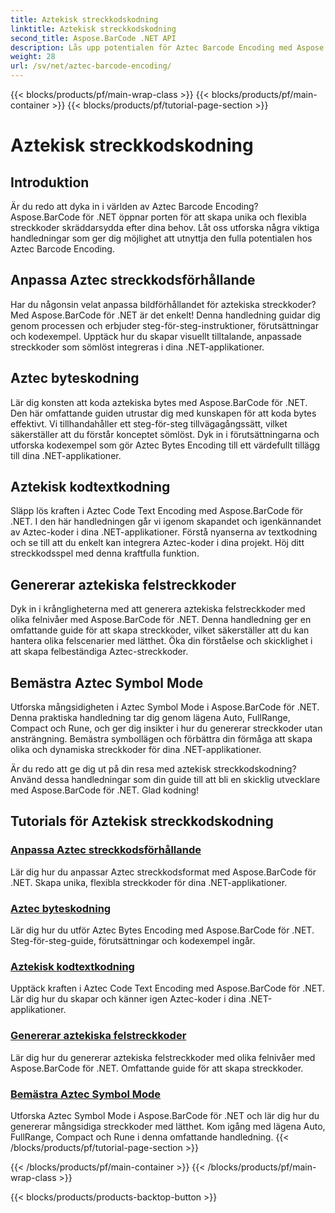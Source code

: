 ```yaml
---
title: Aztekisk streckkodskodning
linktitle: Aztekisk streckkodskodning
second_title: Aspose.BarCode .NET API
description: Lås upp potentialen för Aztec Barcode Encoding med Aspose.BarCode för .NET. Anpassa bildförhållanden, skapa textkodade aztekiska koder och mastersymbollägen.
weight: 28
url: /sv/net/aztec-barcode-encoding/
---
```


{{< blocks/products/pf/main-wrap-class >}}
{{< blocks/products/pf/main-container >}}
{{< blocks/products/pf/tutorial-page-section >}}

# Aztekisk streckkodskodning


## Introduktion

Är du redo att dyka in i världen av Aztec Barcode Encoding? Aspose.BarCode för .NET öppnar porten för att skapa unika och flexibla streckkoder skräddarsydda efter dina behov. Låt oss utforska några viktiga handledningar som ger dig möjlighet att utnyttja den fulla potentialen hos Aztec Barcode Encoding.

## Anpassa Aztec streckkodsförhållande

Har du någonsin velat anpassa bildförhållandet för aztekiska streckkoder? Med Aspose.BarCode för .NET är det enkelt! Denna handledning guidar dig genom processen och erbjuder steg-för-steg-instruktioner, förutsättningar och kodexempel. Upptäck hur du skapar visuellt tilltalande, anpassade streckkoder som sömlöst integreras i dina .NET-applikationer.

## Aztec byteskodning

Lär dig konsten att koda aztekiska bytes med Aspose.BarCode för .NET. Den här omfattande guiden utrustar dig med kunskapen för att koda bytes effektivt. Vi tillhandahåller ett steg-för-steg tillvägagångssätt, vilket säkerställer att du förstår konceptet sömlöst. Dyk in i förutsättningarna och utforska kodexempel som gör Aztec Bytes Encoding till ett värdefullt tillägg till dina .NET-applikationer.

## Aztekisk kodtextkodning

Släpp lös kraften i Aztec Code Text Encoding med Aspose.BarCode för .NET. I den här handledningen går vi igenom skapandet och igenkännandet av Aztec-koder i dina .NET-applikationer. Förstå nyanserna av textkodning och se till att du enkelt kan integrera Aztec-koder i dina projekt. Höj ditt streckkodsspel med denna kraftfulla funktion.

## Genererar aztekiska felstreckkoder

Dyk in i krångligheterna med att generera aztekiska felstreckkoder med olika felnivåer med Aspose.BarCode för .NET. Denna handledning ger en omfattande guide för att skapa streckkoder, vilket säkerställer att du kan hantera olika felscenarier med lätthet. Öka din förståelse och skicklighet i att skapa felbeständiga Aztec-streckkoder.

## Bemästra Aztec Symbol Mode

Utforska mångsidigheten i Aztec Symbol Mode i Aspose.BarCode för .NET. Denna praktiska handledning tar dig genom lägena Auto, FullRange, Compact och Rune, och ger dig insikter i hur du genererar streckkoder utan ansträngning. Bemästra symbollägen och förbättra din förmåga att skapa olika och dynamiska streckkoder för dina .NET-applikationer.

Är du redo att ge dig ut på din resa med aztekisk streckkodskodning? Använd dessa handledningar som din guide till att bli en skicklig utvecklare med Aspose.BarCode för .NET. Glad kodning!
## Tutorials för Aztekisk streckkodskodning
### [Anpassa Aztec streckkodsförhållande](./aztec-aspect-ratio-customization/)
Lär dig hur du anpassar Aztec streckkodsformat med Aspose.BarCode för .NET. Skapa unika, flexibla streckkoder för dina .NET-applikationer.
### [Aztec byteskodning](./aztec-bytes-encoding/)
Lär dig hur du utför Aztec Bytes Encoding med Aspose.BarCode för .NET. Steg-för-steg-guide, förutsättningar och kodexempel ingår.
### [Aztekisk kodtextkodning](./aztec-code-text-encoding/)
Upptäck kraften i Aztec Code Text Encoding med Aspose.BarCode för .NET. Lär dig hur du skapar och känner igen Aztec-koder i dina .NET-applikationer.
### [Genererar aztekiska felstreckkoder](./aztec-error-level-example/)
Lär dig hur du genererar aztekiska felstreckkoder med olika felnivåer med Aspose.BarCode för .NET. Omfattande guide för att skapa streckkoder.
### [Bemästra Aztec Symbol Mode](./aztec-symbol-mode-example/)
Utforska Aztec Symbol Mode i Aspose.BarCode för .NET och lär dig hur du genererar mångsidiga streckkoder med lätthet. Kom igång med lägena Auto, FullRange, Compact och Rune i denna omfattande handledning.
{{< /blocks/products/pf/tutorial-page-section >}}

{{< /blocks/products/pf/main-container >}}
{{< /blocks/products/pf/main-wrap-class >}}

{{< blocks/products/products-backtop-button >}}
